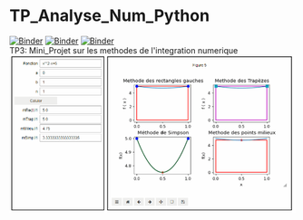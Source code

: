 # TP_Analyse_Num_Python
[![Binder](https://mybinder.org/badge_logo.svg)](https://mybinder.org/v2/gh/AhlemBrahmi/TP_Analyse_Num/main?filepath=Compte%20rendu%20TP1.ipynb)
[![Binder](https://mybinder.org/badge_logo.svg)](https://mybinder.org/v2/gh/AhlemBrahmi/TP_Analyse_Num/main?filepath=Compte%20rendu%20TP2.ipynb)
[![Binder](https://mybinder.org/badge_logo.svg)](https://mybinder.org/v2/gh/AhlemBrahmi/TP_Analyse_Num/main?filepath=TP3)
<br>TP3: Mini_Projet sur les methodes de l'integration numerique
<br><img src="GIF.gif">
